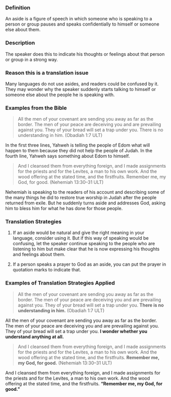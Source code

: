 ### Definition

An aside is a figure of speech in which someone who is speaking to a person or group pauses and speaks confidentially to himself or someone else about them.

### Description

The speaker does this to indicate his thoughts or feelings about that person or group in a strong way.

### Reason this is a translation issue

Many languages do not use asides, and readers could be confused by it. They may wonder why the speaker suddenly starts talking to himself or someone else about the people he is speaking with.

### Examples from the Bible

> All the men of your covenant are sending you away as far as the border.
The men of your peace are deceiving you and are prevailing against you.
They of your bread will set a trap under you. 
There is no understanding in him. (Obadiah 1:7 ULT)

In the first three lines, Yahweh is telling the people of Edom what will happen to them because they did not help the people of Judah. In the fourth line, Yahweh says something about Edom to himself.

> And I cleansed them from everything foreign, and I made assignments for the priests and for the Levites, a man to his own work. And the wood offering at the stated time, and the firstfruits. Remember me, my God, for good. (Nehemiah 13:30–31 ULT)

Nehemiah is speaking to the readers of his account and describing some of the many things he did to restore true worship in Judah after the people returned from exile. But he suddenly turns aside and addresses God, asking him to bless him for what he has done for those people.

### Translation Strategies

1. If an aside would be natural and give the right meaning in your language, consider using it. But if this way of speaking would be confusing, let the speaker continue speaking to the people who are listening to him but make clear that he is now expressing his thoughts and feelings about them.

2. If a person speaks a prayer to God as an aside, you can put the prayer in quotation marks to indicate that.

### Examples of Translation Strategies Applied

> All the men of your covenant are sending you away as far as the border.
The men of your peace are deceiving you and are prevailing against you.
They of your bread will set a trap under you. 
**There is no understanding in him.** (Obadiah 1:7 ULT)

All the men of your covenant are sending you away as far as the border.
The men of your peace are deceiving you and are prevailing against you.
They of your bread will set a trap under you. 
**I wonder whether you understand anything at all.**

> And I cleansed them from everything foreign, and I made assignments for the priests and for the Levites, a man to his own work. And the wood offering at the stated time, and the firstfruits. **Remember me, my God, for good.** (Nehemiah 13:30–31 ULT)

And I cleansed them from everything foreign, and I made assignments for the priests and for the Levites, a man to his own work. And the wood offering at the stated time, and the firstfruits. **“Remember me, my God, for good."**

